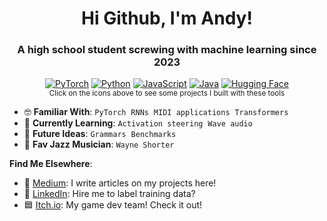 <h1 align="center">Hi Github, I'm Andy!</h1>
<h3 align="center">A high school student screwing with machine learning since 2023</h3>
<div align="center">
  
  [![PyTorch](https://img.shields.io/badge/PyTorch-ee4c2c?logo=pytorch&logoColor=white)](https://github.com/AndyyyYuuu/lm-is-compressor)
  [![Python](https://img.shields.io/badge/Python-3776AB?logo=python&logoColor=fff)](https://github.com/AndyyyYuuu/nn-from-scratch)
  [![JavaScript](https://img.shields.io/badge/JavaScript-F7DF1E?logo=javascript&logoColor=000)](https://blue-square.itch.io/your-star)
  [![Java](https://img.shields.io/badge/Java-%23ED8B00.svg?logo=openjdk&logoColor=white)](https://github.com/AndyyyYuuu/neural-network-sim)
  [![Hugging Face](https://img.shields.io/badge/Hugging%20Face-FFD21E?logo=huggingface&logoColor=000)](https://github.com/AndyyyYuuu/lm-is-compressor)  
  <sup>Click on the icons above to see some projects I built with these tools</sup>

</div>

<!--
<div align="center">
  
  [![Gmail](https://img.shields.io/badge/Gmail-D14836?logo=gmail&logoColor=white)](mailto:andy.of.yu@gmail.com)
  [![LinkedIn](https://custom-icon-badges.demolab.com/badge/LinkedIn-0A66C2?logo=linkedin-white&logoColor=fff)](https://www.linkedin.com/in/andyyy-yuuu/) 
  [![Medium](https://img.shields.io/badge/Medium-black?logo=medium&logoColor=white)](https://medium.com/@andyyy.yuuu)
  
</div>-->

- :nerd_face: **Familiar With**: `PyTorch`&nbsp; `RNNs`&nbsp; `MIDI applications`&nbsp; `Transformers`
- :brain: **Currently Learning**: `Activation steering`&nbsp; `Wave audio`
- :dart: **Future Ideas**: `Grammars`&nbsp; `Benchmarks`
- :goat: **Fav Jazz Musician**: `Wayne Shorter`

<!--
### Languages & Tools
[![My Skills](https://skillicons.dev/icons?i=py,pytorch,html,js,java,processing,latex)](https://skillicons.dev)  
--> 

**Find Me Elsewhere**: 

- :pencil: [Medium](https://medium.com/@andyyy.yuuu): I write articles on my projects here!
- :link: [LinkedIn](https://www.linkedin.com/in/andyyy-yuuu/): Hire me to label training data?
- :blue_square: [Itch.io](https://blue-square.itch.io): My game dev team! Check it out!

